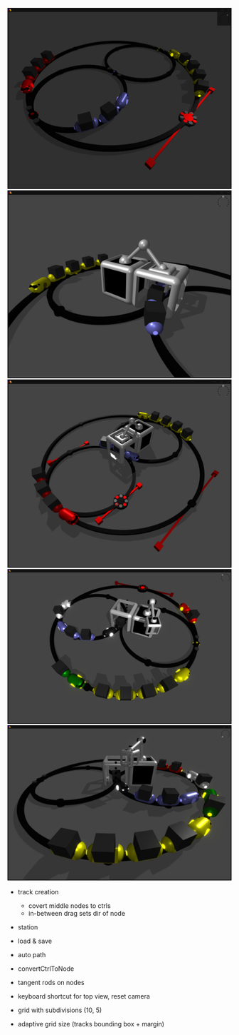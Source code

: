 
![screenshot](img/rts.png)
![screenshot](img/rts03.png)
![screenshot](img/rts04.png)
![screenshot](img/rts05.png)
![screenshot](img/rts06.png)

- track creation
    - covert middle nodes to ctrls
    - in-between drag sets dir of node
   
- station

- load & save
- auto path
- convertCtrlToNode
- tangent rods on nodes

- keyboard shortcut for top view, reset camera
- grid with subdivisions (10, 5)
- adaptive grid size (tracks bounding box + margin)

